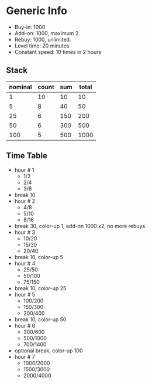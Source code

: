 # Generic Info

- Buy-in: 1000 
- Add-on: 1000, maximum 2.
- Rebuy: 1000, unlimited.
- Level time: 20 minutes
- Constant speed: 10 times in 2 hours

## Stack

|nominal|count|sum|total|
|-------|-----|---|-----|
|1      |10   |10 |10   |
|5      |8    |40 |50   |
|25     |6    |150|200  |
|50     |6    |300|500  |
|100    |5    |500|1000 |

## Time Table

- hour # 1
  - 1/2
  - 2/4
  - 3/6
- break 10
- hour # 2
  - 4/8
  - 5/10
  - 8/16
- break 30, color-up 1, add-on 1000 x2, no more rebuys.
- hour # 3
  - 10/20
  - 15/30
  - 20/40
- break 10, color-up 5
- hour # 4
  - 25/50
  - 50/100
  - 75/150
- break 10, color-up 25
- hour # 5
  - 100/200
  - 150/300
  - 200/400
- break 10, color-up 50
- hour # 6
  - 300/600
  - 500/1000
  - 700/1400
- optional break, color-up 100
- hour # 7
  - 1000/2000
  - 1500/3000
  - 2000/4000

